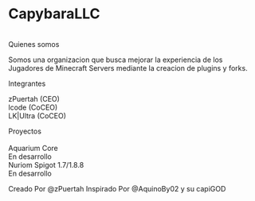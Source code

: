 # CapybaraLLC
<br>
Quienes somos

Somos una organizacion que busca mejorar la experiencia de los Jugadores de Minecraft Servers
mediante la creacion de plugins y forks.

Integrantes

zPuertah (CEO)
<br>
lcode (CoCEO)
<br>
LK|Ultra (CoCEO)

Proyectos
<br>
<br>
Aquarium Core
<br>
En desarrollo
<br>
Nuriom Spigot 1.7/1.8.8
<br>
En desarrollo

Creado Por @zPuertah Inspirado Por @AquinoBy02 y su capiGOD
